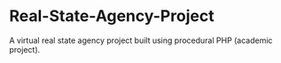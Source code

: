 # Real-State-Agency-Project
A virtual real state agency project built using procedural PHP (academic project).

